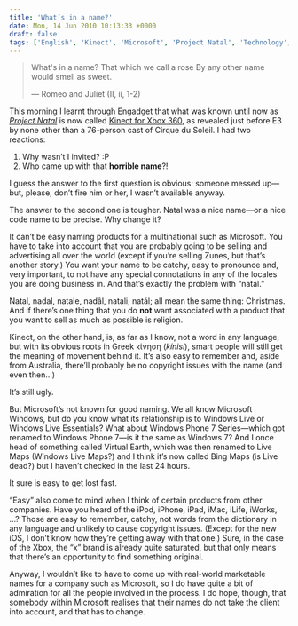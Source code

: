 ```yaml
---
title: 'What’s in a name?'
date: Mon, 14 Jun 2010 10:13:33 +0000
draft: false
tags: ['English', 'Kinect', 'Microsoft', 'Project Natal', 'Technology', 'User Experience', 'Xbox 360']
---
```


> What's in a name? That which we call a rose By any other name would smell as sweet.
> 
> — Romeo and Juliet (II, ii, 1-2)

This morning I learnt through [Engadget](http://www.engadget.com/2010/06/13/microsoft-kinect-revealed-project-natal-finally-gets-a-name/) that what was known until now as [_Project Natal_](http://en.wikipedia.org/wiki/Project_Natal) is now called [Kinect for Xbox 360](http://www.xbox.com/en-US/community/events/e3/kinect.htm), as revealed just before E3 by none other than a 76-person cast of Cirque du Soleil. I had two reactions:

1.  Why wasn’t I invited? :P
2.  Who came up with that **horrible name**?!

I guess the answer to the first question is obvious: someone messed up—but, please, don’t fire him or her, I wasn’t available anyway.

The answer to the second one is tougher. Natal was a nice name—or a nice code name to be precise. Why change it?

It can’t be easy naming products for a multinational such as Microsoft. You have to take into account that you are probably going to be selling and advertising all over the world (except if you’re selling Zunes, but that’s another story.) You want your name to be catchy, easy to pronounce and, very important, to not have any special connotations in any of the locales you are doing business in. And that’s exactly the problem with “natal.”

Natal, nadal, natale, nadâl, natali, natál; all mean the same thing: Christmas. And if there’s one thing that you do **not** want associated with a product that you want to sell as much as possible is religion.

Kinect, on the other hand, is, as far as I know, not a word in any language, but with its obvious roots in Greek κίνηση (_kínisi_), smart people will still get the meaning of movement behind it. It’s also easy to remember and, aside from Australia, there’ll probably be no copyright issues with the name (and even then…)

It’s still ugly.

But Microsoft’s not known for good naming. We all know Microsoft Windows, but do you know what its relationship is to Windows Live or Windows Live Essentials? What about Windows Phone 7 Series—which got renamed to Windows Phone 7—is it the same as Windows 7? And I once head of something called Virtual Earth, which was then renamed to Live Maps (Windows Live Maps?) and I think it’s now called Bing Maps (is Live dead?) but I haven’t checked in the last 24 hours.

It sure is easy to get lost fast.

“Easy” also come to mind when I think of certain products from other companies. Have you heard of the iPod, iPhone, iPad, iMac, iLife, iWorks, …? Those are easy to remember, catchy, not words from the dictionary in any language and unlikely to cause copyright issues. (Except for the new iOS, I don’t know how they’re getting away with that one.) Sure, in the case of the Xbox, the “x” brand is already quite saturated, but that only means that there’s an opportunity to find something original.

Anyway, I wouldn’t like to have to come up with real-world marketable names for a company such as Microsoft, so I do have quite a bit of admiration for all the people involved in the process. I do hope, though, that somebody within Microsoft realises that their names do not take the client into account, and that has to change.